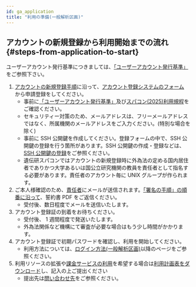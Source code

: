 ```yaml
---
id: ga_application
title: "利用の準備(一般解析区画)"
---
```



## アカウントの新規登録から利用開始までの流れ {#steps-from-application-to-start}

ユーザーアカウント発行基準につきましては、[「ユーザーアカウント発行基準」](/application/terms_and_policies/user_account_issurance_criteria)をご参照下さい。

1. [アカウントの新規登録手順](/application/registration)に沿って、[アカウント登録システムのフォーム](/blog/2024-10-25-account_system_maintenance)　<!-- (https://sc-account.ddbj.nig.ac.jp/application/registration) -->から申請登録をしてください。
    - 事前に[「ユーザーアカウント発行基準」](/application/terms_and_policies/user_account_issurance_criteria)及び[スパコン(2025)利用規程](/application/terms_and_policies/terms_of_use_2025/)をご確認ください。 
    - セキュリティー対策のため、メールアドレスは、フリーメールアドレスではなく、所属機関のメールアドレスをご入力ください。(特別な場合を除く)
    - 事前に SSH 公開鍵を作成してください。登録フォームの中で、SSH 公開鍵の登録を行う箇所があります。SSH 公開鍵の作成・登録などは、[SSH 公開鍵の登録](/application/ssh_keys)をご参照ください。
    - 遺伝研スパコンではアカウントの新規登録時に外為法の定める国内居住者でありかつ大学あるいは国公立研究機関の教員を責任者として指名する必要があります。責任者のアカウント毎に UNIX グループが作られます。
2. ご本人様確認のため、[責任者](/application/terms_and_policies/user_account_issurance_criteria/#the-responsible-persons-responsibilities)にメールが送信されます。[「署名の手順」の順番に沿って](/application/agreement_signing)、誓約書 PDF をご返信ください。
    - 受付後、数日程度でメールを送信いたします。
3. アカウント登録証の到着をお待ちください。
    - 受付後、 1 週間程度で発送いたします。
    - 外為法関係など機構にて審査が必要な場合はもう少し時間がかかります。
4. アカウント登録証で初期パスワードを確認し、利用を開始してください。
    - 利用方法については、[ログイン方法(一般解析区画)](/guides/using_general_analysis_division/ga_login)以降のページをご参照ください。
5. 利用リソースの拡張や[課金サービスの利用](/application/billing_services)を希望する場合は[利用計画表をダウンロード](/application/resource_extension)し、記入の上ご提出ください
    - 提出先は[問い合わせ先](/application/reference)をご参照ください。


